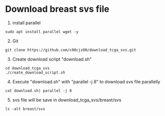 # Download breast svs file
1. install parallel
```
sudo apt install parallel wget -y
```

2. Git 
```
git clone https://github.com/c00cjz00/download_tcga_svs.git
```

3. Create download script "download.sh"
```
cd download_tcga_svs
./create_download_script.sh
```

4. Execute "download.sh" with "parallel -j 8" to download svs file parallelly
```
cat download.sh| parallel -j 8
```

5. svs file will be save in download_tcga_svs/breast/svs
```
ls -alt breast/svs
```
